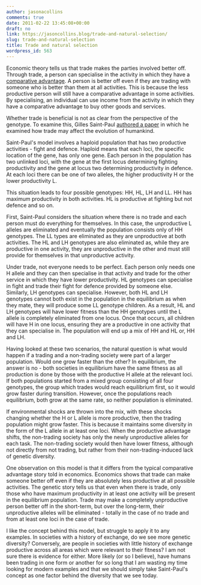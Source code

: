 ```yaml
---
author: jasonacollins
comments: true
date: 2011-02-22 13:45:08+00:00
draft: no
link: https://jasoncollins.blog/trade-and-natural-selection/
slug: trade-and-natural-selection
title: Trade and natural selection
wordpress_id: 563
---
```


Economic theory tells us that trade makes the parties involved better off. Through trade, a person can specialise in the activity in which they have a [comparative advantage](http://en.wikipedia.org/wiki/Comparative_advantage). A person is better off even if they are trading with someone who is better than them at all activities. This is because the less productive person will still have a comparative advantage in some activities. By specialising, an individual can use income from the activity in which they have a comparative advantage to buy other goods and services.

Whether trade is beneficial is not as clear from the perspective of the genotype. To examine this, Gilles Saint-Paul [authored a paper](http://doi.org/10.1016/j.jtbi.2007.03.021) in which he examined how trade may affect the evolution of humankind.

Saint-Paul's model involves a haploid population that has two productive activities - fight and defence. Haploid means that each loci, the specific location of the gene, has only one gene. Each person in the population has two unlinked loci, with the gene at the first locus determining fighting productivity and the gene at locus two determining productivity in defence. At each loci there can be one of two alleles, the higher productivity H or the lower productivity L.

This situation leads to four possible genotypes: HH, HL, LH and LL. HH has maximum productivity in both activities. HL is productive at fighting but not defence and so on.

First, Saint-Paul considers the situation where there is no trade and each person must do everything for themselves. In this case, the unproductive L alleles are eliminated and eventually the population consists only of HH genotypes. The LL types are eliminated as they are unproductive at both activities. The HL and LH genotypes are also eliminated as, while they are productive in one activity, they are unproductive in the other and must still provide for themselves in that unproductive activity.

Under trade, not everyone needs to be perfect. Each person only needs one H allele and they can then specialise in that activity and trade for the other service in which they have lower productivity. HL genotypes can specialise in fight and trade their fight for defence provided by someone else. Similarly, LH genotypes can specialise. However, both HL and LH genotypes cannot both exist in the population in the equilibrium as when they mate, they will produce some LL genotype children. As a result, HL and LH genotypes will have lower fitness than the HH genotypes until the L allele is completely eliminated from one locus. Once that occurs, all children will have H in one locus, ensuring they are a productive in one activity that they can specialise in. The population will end up a mix of HH and HL or, HH and LH.

Having looked at these two scenarios, the natural question is what would happen if a trading and a non-trading society were part of a larger population. Would one grow faster than the other? In equilibrium, the answer is no - both societies in equilibrium have the same fitness as all production is done by those with the productive H allele at the relevant loci. If both populations started from a mixed group consisting of all four genotypes, the group which trades would reach equilibrium first, so it would grow faster during transition. However, once the populations reach equilibrium, both grow at the same rate, so neither population is eliminated.

If environmental shocks are thrown into the mix, with these shocks changing whether the H or L allele is more productive, then the trading population might grow faster. This is because it maintains some diversity in the form of the L allele in at least one loci. When the productive advantage shifts, the non-trading society has only the newly unproductive alleles for each task. The non-trading society would then have lower fitness, although not directly from not trading, but rather from their non-trading-induced lack of genetic diversity.

One observation on this model is that it differs from the typical comparative advantage story told in economics. Economics shows that trade can make someone better off even if they are absolutely less productive at all possible activities. The genetic story tells us that even when there is trade, only those who have maximum productivity in at least one activity will be present in the equilibrium population. Trade may make a completely unproductive person better off in the short-term, but over the long-term, their unproductive alleles will be eliminated - totally in the case of no trade and from at least one loci in the case of trade.

I like the concept behind this model, but struggle to apply it to any examples. In societies with a history of exchange, do we see more genetic diversity? Conversely, are people in societies with little history of exchange productive across all areas which were relevant to their fitness? I am not sure there is evidence for either. More likely (or so I believe), have humans been trading in one form or another for so long that I am wasting my time looking for modern examples and that we should simply take Saint-Paul's concept as one factor behind the diversity that we see today.
